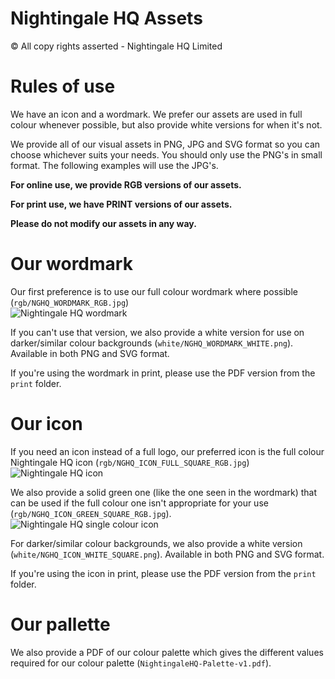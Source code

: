 # Nightingale HQ Assets
&copy; All copy rights asserted - Nightingale HQ Limited 

# Rules of use
We have an icon and a wordmark. We prefer our assets are used in full colour whenever possible, but also provide white versions for when it's not. 

We provide all of our visual assets in PNG, JPG and SVG format so you can choose whichever suits your needs. You should only use the PNG's in small format. The following examples will use the JPG's.

**For online use, we provide RGB versions of our assets.**

**For print use, we have PRINT versions of our assets.**

**Please do not modify our assets in any way.**

# Our wordmark
Our first preference is to use our full colour wordmark where possible (`rgb/NGHQ_WORDMARK_RGB.jpg`) <br>
![Nightingale HQ wordmark](rgb/NGHQ_WORDMARK_COLOUR.jpg) <br>

If you can't use that version, we also provide a white version for use on darker/similar colour backgrounds (`white/NGHQ_WORDMARK_WHITE.png`). Available in both PNG and SVG format.<br>

If you're using the wordmark in print, please use the PDF version from the `print` folder.

# Our icon
If you need an icon instead of a full logo, our preferred icon is the full colour Nightingale HQ icon (`rgb/NGHQ_ICON_FULL_SQUARE_RGB.jpg`)<br>
![Nightingale HQ icon](rgb/NGHQ_ICON_FULL_SQUARE_COLOUR.jpg)<br>

We also provide a solid green one (like the one seen in the wordmark) that can be used if the full colour one isn't appropriate for your use (`rgb/NGHQ_ICON_GREEN_SQUARE_RGB.jpg`).<br>
![Nightingale HQ single colour icon](rgb/NGHQ_ICON_GREEN_SQUARE_COLOUR.jpg)<br>

For darker/similar colour backgrounds, we also provide a white version (`white/NGHQ_ICON_WHITE_SQUARE.png`). Available in both PNG and SVG format. <br>

If you're using the icon in print, please use the PDF version from the `print` folder.

# Our pallette
We also provide a PDF of our colour palette which gives the different values required for our colour palette (`NightingaleHQ-Palette-v1.pdf`).
